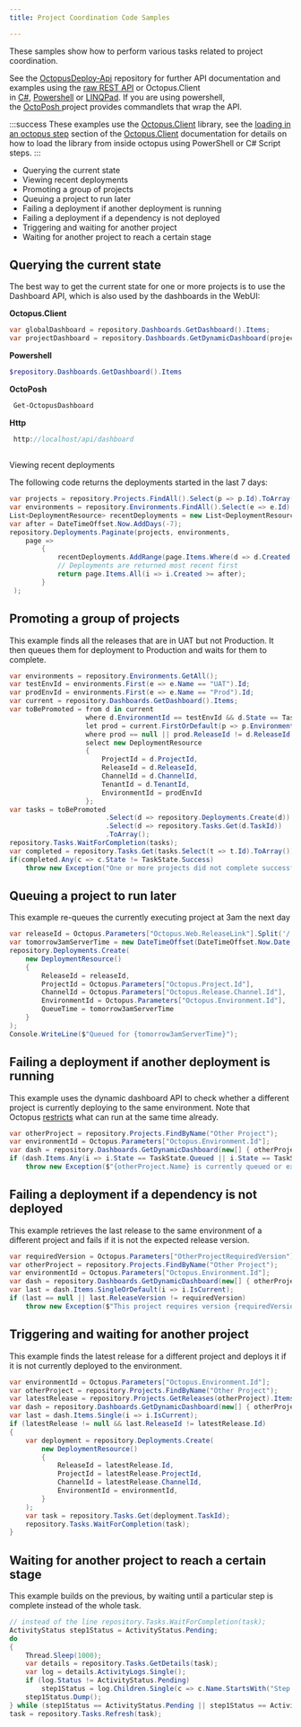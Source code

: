 ```yaml
---
title: Project Coordination Code Samples

---
```



These samples show how to perform various tasks related to project coordination.


See the [OctopusDeploy-Api](https://github.com/OctopusDeploy/OctopusDeploy-Api) repository for further API documentation and examples using the [raw REST API](https://github.com/OctopusDeploy/OctopusDeploy-Api/tree/master/REST/PowerShell) or Octopus.Client in [C#](https://github.com/OctopusDeploy/OctopusDeploy-Api/tree/master/Octopus.Client/Csharp), [Powershell](https://github.com/OctopusDeploy/OctopusDeploy-Api/tree/master/Octopus.Client/PowerShell) or [LINQPad](https://github.com/OctopusDeploy/OctopusDeploy-Api/tree/master/Octopus.Client/LINQPad). If you are using powershell, the [OctoPosh ](https://github.com/Dalmirog/OctoPosh)project provides commandlets that wrap the API.

:::success
These examples use the [Octopus.Client](/docs/api-and-integration/octopus.client.md) library, see the [loading in an octopus step](http://docs.octopusdeploy.com/display/OD/Octopus.Client#Octopus.Client-Loadinginanoctopusstep) section of the [Octopus.Client](/docs/api-and-integration/octopus.client.md) documentation for details on how to load the library from inside octopus using PowerShell or C# Script steps.
:::





- Querying the current state
- Viewing recent deployments
- Promoting a group of projects
- Queuing a project to run later
- Failing a deployment if another deployment is running
- Failing a deployment if a dependency is not deployed
- Triggering and waiting for another project
- Waiting for another project to reach a certain stage

## Querying the current state


The best way to get the current state for one or more projects is to use the Dashboard API, which is also used by the dashboards in the WebUI:




**Octopus.Client**

```c#
var globalDashboard = repository.Dashboards.GetDashboard().Items;
var projectDashboard = repository.Dashboards.GetDynamicDashboard(projects, environments).Items
```

**Powershell**

```powershell
$repository.Dashboards.GetDashboard().Items
```

**OctoPosh**

```powershell
 Get-OctopusDashboard
```

**Http**

```js
 http://localhost/api/dashboard
```

## 
Viewing recent deployments


The following code returns the deployments started in the last 7 days:

```c#
var projects = repository.Projects.FindAll().Select(p => p.Id).ToArray();
var environments = repository.Environments.FindAll().Select(e => e.Id).ToArray();
List<DeploymentResource> recentDeployments = new List<DeploymentResource>();
var after = DateTimeOffset.Now.AddDays(-7);
repository.Deployments.Paginate(projects, environments, 
	page => 
	 	{
			recentDeployments.AddRange(page.Items.Where(d => d.Created >= after));
			// Deployments are returned most recent first
			return page.Items.All(i => i.Created >= after); 
	 	}
 );
```




## Promoting a group of projects


This example finds all the releases that are in UAT but not Production. It then queues them for deployment to Production and waits for them to complete.

```c#
var environments = repository.Environments.GetAll();
var testEnvId = environments.First(e => e.Name == "UAT").Id;
var prodEnvId = environments.First(e => e.Name == "Prod").Id;
var current = repository.Dashboards.GetDashboard().Items;
var toBePromoted = from d in current
				   where d.EnvironmentId == testEnvId && d.State == TaskState.Success
				   let prod = current.FirstOrDefault(p => p.EnvironmentId == prodEnvId && p.ProjectId == d.ProjectId && p.TenantId == d.TenantId)
				   where prod == null || prod.ReleaseId != d.ReleaseId
				   select new DeploymentResource
				   {
					   ProjectId = d.ProjectId,
					   ReleaseId = d.ReleaseId,
					   ChannelId = d.ChannelId,
					   TenantId = d.TenantId,
					   EnvironmentId = prodEnvId
				   };
var tasks = toBePromoted
						.Select(d => repository.Deployments.Create(d))
						.Select(d => repository.Tasks.Get(d.TaskId))
						.ToArray();
repository.Tasks.WaitForCompletion(tasks);
var completed = repository.Tasks.Get(tasks.Select(t => t.Id).ToArray());
if(completed.Any(c => c.State != TaskState.Success)
	throw new Exception("One or more projects did not complete successfully");
```

## Queuing a project to run later


This example re-queues the currently executing project at 3am the next day

```c#
var releaseId = Octopus.Parameters["Octopus.Web.ReleaseLink"].Split('/').Last();
var tomorrow3amServerTime = new DateTimeOffset(DateTimeOffset.Now.Date, DateTimeOffset.Now.Offset).AddDays(1).AddHours(3);
repository.Deployments.Create(
    new DeploymentResource()
    {
        ReleaseId = releaseId,
    	ProjectId = Octopus.Parameters["Octopus.Project.Id"],
    	ChannelId = Octopus.Parameters["Octopus.Release.Channel.Id"],
    	EnvironmentId = Octopus.Parameters["Octopus.Environment.Id"],
    	QueueTime = tomorrow3amServerTime
    }
);
Console.WriteLine($"Queued for {tomorrow3amServerTime}");
```




## Failing a deployment if another deployment is running


This example uses the dynamic dashboard API to check whether a different project is currently deploying to the same environment. Note that Octopus [restricts](http://docs.octopusdeploy.com/display/OD/Run+multiple+processes+on+a+Tentacle+Simultaneously) what can run at the same time already.

```c#
var otherProject = repository.Projects.FindByName("Other Project");
var environmentId = Octopus.Parameters["Octopus.Environment.Id"];
var dash = repository.Dashboards.GetDynamicDashboard(new[] { otherProject.Id }, new[] { environmentId });
if (dash.Items.Any(i => i.State == TaskState.Queued || i.State == TaskState.Executing))
	throw new Exception($"{otherProject.Name} is currently queued or executing");
```




## Failing a deployment if a dependency is not deployed


This example retrieves the last release to the same environment of a different project and fails if it is not the expected release version.

```c#
var requiredVersion = Octopus.Parameters["OtherProjectRequiredVersion"];
var otherProject = repository.Projects.FindByName("Other Project");
var environmentId = Octopus.Parameters["Octopus.Environment.Id"];
var dash = repository.Dashboards.GetDynamicDashboard(new[] { otherProject.Id }, new[] { environmentId });
var last = dash.Items.SingleOrDefault(i => i.IsCurrent);
if (last == null || last.ReleaseVersion != requiredVersion)
	throw new Exception($"This project requires version {requiredVersion} of {otherProject.Name} to be deployed to the same environment");
```

## Triggering and waiting for another project


This example finds the latest release for a different project and deploys it if it is not currently deployed to the environment.

```c#
var environmentId = Octopus.Parameters["Octopus.Environment.Id"];
var otherProject = repository.Projects.FindByName("Other Project");
var latestRelease = repository.Projects.GetReleases(otherProject).Items.FirstOrDefault();
var dash = repository.Dashboards.GetDynamicDashboard(new[] { otherProject.Id }, new[] { environmentId });
var last = dash.Items.Single(i => i.IsCurrent);
if (latestRelease != null && last.ReleaseId != latestRelease.Id)
{
	var deployment = repository.Deployments.Create(
		new DeploymentResource()
		{
			ReleaseId = latestRelease.Id,
			ProjectId = latestRelease.ProjectId,
			ChannelId = latestRelease.ChannelId,
			EnvironmentId = environmentId,
		}
	);
	var task = repository.Tasks.Get(deployment.TaskId);
	repository.Tasks.WaitForCompletion(task);
}
```

## Waiting for another project to reach a certain stage


This example builds on the previous, by waiting until a particular step is complete instead of the whole task.

```c#
// instead of the line repository.Tasks.WaitForCompletion(task);
ActivityStatus step1Status = ActivityStatus.Pending;
do
{
	Thread.Sleep(1000);
	var details = repository.Tasks.GetDetails(task);
	var log = details.ActivityLogs.Single();
	if (log.Status != ActivityStatus.Pending)
		step1Status = log.Children.Single(c => c.Name.StartsWith("Step 1:")).Status;
	step1Status.Dump();
} while (step1Status == ActivityStatus.Pending || step1Status == ActivityStatus.Running);
task = repository.Tasks.Refresh(task);
```
